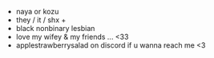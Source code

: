 -  naya or kozu
-  they / it / shx +
-  black nonbinary lesbian
-  love my wifey & my friends ... <33
-  applestrawberrysalad on discord if u wanna reach me <3

<!---
nayabaya/nayabaya is a ✨ special ✨ repository because its `README.md` (this file) appears on your GitHub profile.
You can click the Preview link to take a look at your changes.
--->
